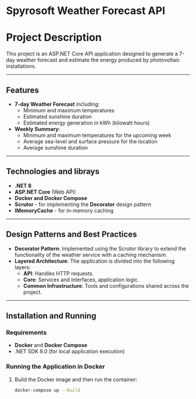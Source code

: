 # Spyrosoft Weather Forecast API

# Project Description
This project is an ASP.NET Core API application designed to generate a 7-day weather forecast and estimate the energy produced by photovoltaic installations.

---

## Features
- **7-day Weather Forecast** including:
  - Minimum and maximum temperatures
  - Estimated sunshine duration
  - Estimated energy generation in kWh (kilowatt hours)
- **Weekly Summary**:
  - Minimum and maximum temperatures for the upcoming week
  - Average sea-level and surface pressure for the location
  - Average sunshine duration

---

## Technologies and librays
- **.NET 8**
- **ASP.NET Core** (Web API)
- **Docker and Docker Compose**
- **Scrutor** - for implementing the **Decorator** design pattern
- **IMemoryCache** - for in-memory caching

---

## Design Patterns and Best Practices
- **Decorator Pattern**: Implemented using the Scrutor library to extend the functionality of the weather service with a caching mechanism.
- **Layered Architecture**: The application is divided into the following layers:
  - **API**: Handles HTTP requests.
  - **Core**: Services and interfaces, application logic.
  - **Common Infrastructure**: Tools and configurations shared across the project.

---

## Installation and Running

### Requirements
- **Docker** and **Docker Compose**
- .NET SDK 8.0 (for local application execution)

### Running the Application in Docker
1. Build the Docker image and then run the container:
   ```bash
   docker-compose up --build

